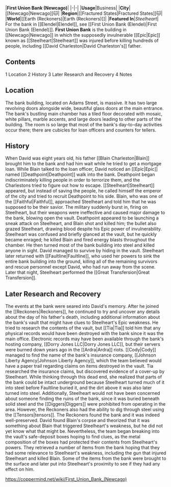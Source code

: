 |**First Union Bank (Newcago)**|
|-|-|
|**Usage**|Business|
|**City**|[[Newcago\|Newcago]]🐱︎|
|**Region**|[[Fractured States\|Fractured States]]🐱︎|
|**World**|[[Earth (Reckoners)\|Earth (Reckoners)]]|
|**Featured In**|*Steelheart*|
For the bank in [[Elendel\|Elendel]], see [[First Union Bank (Elendel)\|First Union Bank (Elendel)]].
**First Union Bank** is the building in [[Newcago\|Newcago]] in which the supposedly invulnerable [[Epic\|Epic]] known as [[Steelheart\|Steelheart]] was injured before killing hundreds of people, including [[David Charleston\|David Charleston's]] father.

## Contents

1 Location
2 History
3 Later Research and Recovery
4 Notes


## Location
The bank building, located on Adams Street, is massive. It has two large revolving doors alongside wide, beautiful glass doors at the main entrance. The bank's bustling main chamber has a tiled floor decorated with mosaic, white pillars, marble accents, and large doors leading to other parts of the building. The room is so large that most of the bank's day-to-day activities occur there; there are cubicles for loan officers and counters for tellers.

## History
When David was eight years old, his father [[Blain Charleston\|Blain]] brought him to the bank and had him wait while he tried to get a mortgage loan. While Blain talked to the loan officer, David noticed an [[Epic\|Epic]] named [[Deathpoint\|Deathpoint]] walk into the bank. Deathpoint began indiscriminately killing people in order to terrorize them, and the Charlestons tried to figure out how to escape. [[Steelheart\|Steelheart]] appeared, but instead of saving the people, he called himself the emperor of the city and tried to recruit Deathpoint to his side. Blain, who was one of the [[Faithful\|Faithful]], approached Steelheart and told him that he was supposed to be their savior. The military suddenly burst in, firing on Steelheart, but their weapons were ineffective and caused major damage to the bank, blowing open the vault.
Deathpoint appeared to be launching a sneak attack on Steelheart, and Blain shot and killed him; the bullet also grazed Steelheart, drawing blood despite his Epic power of invulnerability. Steelheart was confused and briefly glanced at the vault, but he quickly became enraged; he killed Blain and fired energy blasts throughout the chamber. He then turned most of the bank building into steel and killed anyone in sight. David managed to survive by hiding in the vault. Steelheart later returned with [[Faultline\|Faultline]], who used her powers to sink the entire bank building into the ground, killing all of the remaining survivors and rescue personnel except David, who had run away from the scene. Later that night, Steelheart performed the [[Great Transfersion\|Great Transfersion]].

## Later Research and Recovery
The events at the bank were seared into David's memory. After he joined the [[Reckoners\|Reckoners]], he continued to try and uncover any details about the day of his father's death, including additional information about the bank's vault that might have clues to Steelheart's Epic weakness. He tried to research the contents of the vault, but [[Tia\|Tia]] told him that any physical records would have been destroyed with the bank since it was the main office. Electronic records may have been available through the bank's hosting company, [[Dorry Jones LLC\|Dorry Jones LLC]], but their servers were burned down years ago in the [[Ardra\|Ardra]] riots. [[Cody\|Cody]] managed to find the name of the bank's insurance company, [[Johnson Liberty Agency\|Johnson Liberty Agency]], which the team believed would have a paper trail regarding claims on items destroyed in the vault.
Tia researched the insurance claims, but discovered evidence of a cover-up by Steelheart. While thinking through this dead end, she realized that parts of the bank could be intact underground because Steelheart turned much of it into steel before Faultline buried it, and the dirt above it was also later turned into steel. Additionally, Steelheart would not have been concerned about someone finding the ruins of the bank, since it was buried beneath solid steel and the [[Diggers\|Diggers]] were prohibited from operating in the area. However, the Reckoners also had the ability to dig through steel using the [[Tensors\|tensors]].
The Reckoners found the bank and it was indeed well-preserved. David found Blain's corpse and theorized that it was something about Blain that triggered Steelheart's weakness, but he did not yet know what that might be. Nevertheless, the team began breaking into the vault's safe-deposit boxes hoping to find clues, as the metal composition of the boxes had protected their contents from Steelheart's powers. They retrieved a number of items from the bank hoping that they had some relevance to Steelheart's weakness, including the gun that injured Steelheart and killed Blain. Some of the items from the bank were brought to the surface and later put into Steelheart's proximity to see if they had any effect on him.



https://coppermind.net/wiki/First_Union_Bank_(Newcago)